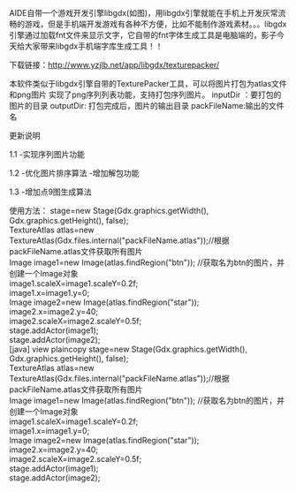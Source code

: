 
AIDE自带一个游戏开发引擎libgdx(如图)，用libgdx引擎就能在手机上开发灰常流畅的游戏，但是手机端开发游戏有各种不方便，比如不能制作游戏素材。。。libgdx引擎通过加载fnt文件来显示文字，它自带的fnt字体生成工具是电脑端的，影子今天给大家带来libgdx手机端字库生成工具！！

下载链接：http://www.yzjlb.net/app/libgdx/texturepacker/

本软件类似于libgdx引擎自带的TexturePacker工具，可以将图片打包为atlas文件和png图片
实现了png序列列表功能，支持打包序列图片。
inputDir ：要打包的图片的目录
outputDir: 打包完成后，图片的输出目录
packFileName:输出的文件名


更新说明

1.1
  -实现序列图片功能
  
1.2
  -优化图片排序算法
  -增加解包功能
  
  
1.3
 -增加点9图生成算法


使用方法：
stage=new Stage(Gdx.graphics.getWidth(), Gdx.graphics.getHeight(), false);   
TextureAtlas atlas=new TextureAtlas(Gdx.files.internal("packFileName.atlas"));//根据packFileName.atlas文件获取所有图片   
Image image1=new Image(atlas.findRegion("btn")); //获取名为btn的图片，并创建一个Image对象   
image1.scaleX=image1.scaleY=0.2f;   
image1.x=image1.y=0;   
Image image2=new Image(atlas.findRegion("star"));   
image2.x=image2.y=40;   
image2.scaleX=image2.scaleY=0.5f;   
stage.addActor(image1);   
stage.addActor(image2);   
[java] view plaincopy
stage=new Stage(Gdx.graphics.getWidth(), Gdx.graphics.getHeight(), false);   
TextureAtlas atlas=new TextureAtlas(Gdx.files.internal("packFileName.atlas"));//根据packFileName.atlas文件获取所有图片   
Image image1=new Image(atlas.findRegion("btn")); //获取名为btn的图片，并创建一个Image对象   
image1.scaleX=image1.scaleY=0.2f;   
image1.x=image1.y=0;   
Image image2=new Image(atlas.findRegion("star"));   
image2.x=image2.y=40;   
image2.scaleX=image2.scaleY=0.5f;   
stage.addActor(image1);   
stage.addActor(image2);  






